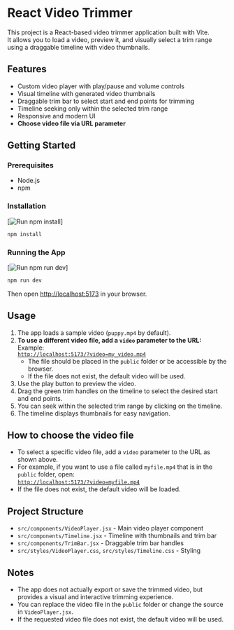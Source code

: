 # React Video Trimmer

This project is a React-based video trimmer application built with Vite.  
It allows you to load a video, preview it, and visually select a trim range using a draggable timeline with video thumbnails.

## Features

- Custom video player with play/pause and volume controls
- Visual timeline with generated video thumbnails
- Draggable trim bar to select start and end points for trimming
- Timeline seeking only within the selected trim range
- Responsive and modern UI
- **Choose video file via URL parameter**

## Getting Started

### Prerequisites

- Node.js 
- npm

### Installation

[![Run npm install](https://img.shields.io/badge/Run-npm%20install-blue?logo=npm)]
```bash
npm install
```

### Running the App

[![Run npm run dev](https://img.shields.io/badge/Run-npm%20run%20dev-blue?logo=npm)]
```bash
npm run dev
```

Then open [http://localhost:5173](http://localhost:5173) in your browser.

## Usage

1. The app loads a sample video (`puppy.mp4` by default).
2. **To use a different video file, add a `video` parameter to the URL:**  
   Example:  
   [`http://localhost:5173/?video=my_video.mp4`](http://localhost:5173/?video=my_video.mp4)
   - The file should be placed in the `public` folder or be accessible by the browser.
   - If the file does not exist, the default video will be used.
3. Use the play button to preview the video.
4. Drag the green trim handles on the timeline to select the desired start and end points.
5. You can seek within the selected trim range by clicking on the timeline.
6. The timeline displays thumbnails for easy navigation.

## How to choose the video file

- To select a specific video file, add a `video` parameter to the URL as shown above.
- For example, if you want to use a file called `myfile.mp4` that is in the `public` folder, open:  
  [`http://localhost:5173/?video=myfile.mp4`](http://localhost:5173/?video=myfile.mp4)
- If the file does not exist, the default video will be loaded.

## Project Structure

- `src/components/VideoPlayer.jsx` - Main video player component
- `src/components/Timeline.jsx` - Timeline with thumbnails and trim bar
- `src/components/TrimBar.jsx` - Draggable trim bar handles
- `src/styles/VideoPlayer.css`, `src/styles/Timeline.css` - Styling

## Notes

- The app does not actually export or save the trimmed video, but provides a visual and interactive trimming experience.
- You can replace the video file in the `public` folder or change the source in `VideoPlayer.jsx`.
- If the requested video file does not exist, the default video will be used.



